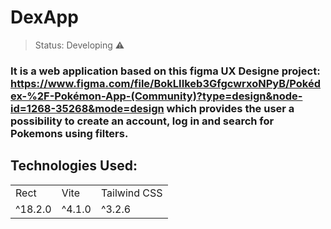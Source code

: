 <h1>DexApp</h1>

> Status: Developing ⚠️

### It is a web application based on this figma UX Designe project: https://www.figma.com/file/BokLIIkeb3GfgcwrxoNPyB/Pokédex-%2F-Pokémon-App-(Community)?type=design&node-id=1268-35268&mode=design which provides the user a possibility to create an account, log in and search for Pokemons using filters.

## Technologies Used:
<table>
  <tr>
     <td>
    Rect
  </td>
    <td>
    Vite
  </td>
  <td>
    Tailwind CSS
  </td>
  </tr>
  <tr>
    <td>^18.2.0</td>
    <td>^4.1.0</td>
    <td>^3.2.6</td>
  </tr>
</table>
